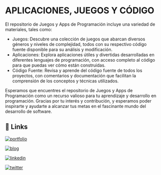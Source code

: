 # APLICACIONES, JUEGOS Y CÓDIGO

El repositorio de Juegos y Apps de Programación incluye una variedad de materiales, tales como:

- Juegos: Descubre una colección de juegos que abarcan diversos géneros y niveles de complejidad, todos con su respectivo código fuente disponible para su análisis y modificación.
- Aplicaciones: Explora aplicaciones útiles y divertidas desarrolladas en diferentes lenguajes de programación, con acceso completo al código para que puedas ver cómo están construidas.
- Código Fuente: Revisa y aprende del código fuente de todos los proyectos, con comentarios y documentación que facilitan la comprensión de los conceptos y técnicas utilizados.

Esperamos que encuentres el repositorio de Juegos y Apps de Programación como un recurso valioso para tu aprendizaje y desarrollo en programación. Gracias por tu interés y contribución, y esperamos poder inspirarte y ayudarte a alcanzar tus metas en el fascinante mundo del desarrollo de software.



## 🔗 Links
[![portfolio](https://img.shields.io/badge/Página%20%20Personal-green?style=for-the-badge&logo=gitlab&logoColor=white)](https://franespejo.com/)

[![blog](https://img.shields.io/badge/Blog%20%20Personal-grey?style=for-the-badge&logo=e&logoColor=white)](https://blog.franespejo.com/)

[![linkedin](https://img.shields.io/badge/linkedin-0A66C2?style=for-the-badge&logo=linkedin&logoColor=white)](https://www.linkedin.com/in/francisco-espejo-carretero/)

[![twitter](https://img.shields.io/badge/twitter-1DA1F2?style=for-the-badge&logo=twitter&logoColor=white)](https://twitter.com/)

